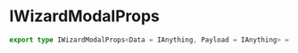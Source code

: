 # IWizardModalProps

```ts
export type IWizardModalProps<Data = IAnything, Payload = IAnything> = IWizardOutletProps<Data, Payload, ModalOtherProps> & ModalOtherProps;
```


